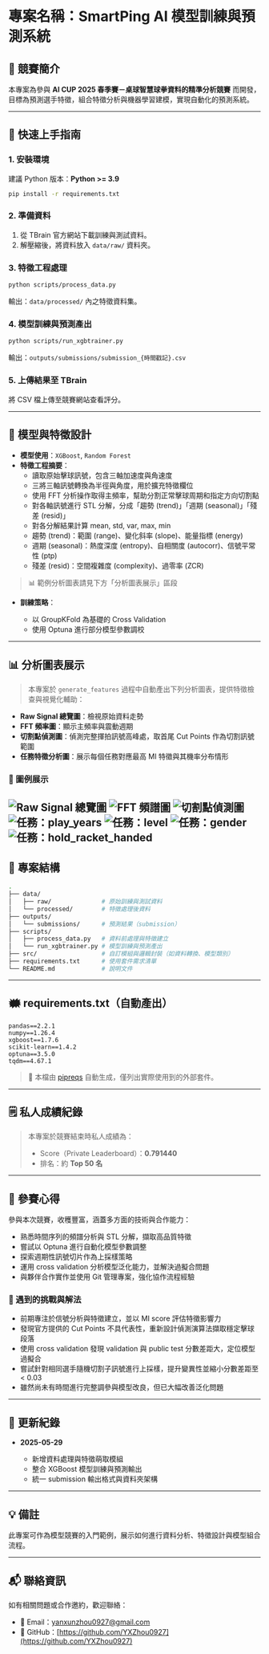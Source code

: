# 專案名稱：SmartPing AI 模型訓練與預測系統

## 🌿 競賽簡介

本專案為參與 **AI CUP 2025 春季賽－桌球智慧球拳資料的精準分析競賽** 而開發，目標為預測選手特徵，組合特徵分析與機器學習建模，實現自動化的預測系統。

---

## 🚀 快速上手指南

### 1. 安裝環境

建議 Python 版本：**Python >= 3.9**

```bash
pip install -r requirements.txt
```

### 2. 準備資料

1. 從 TBrain 官方網站下載訓練與測試資料。
2. 解壓縮後，將資料放入 `data/raw/` 資料夾。

### 3. 特徵工程處理

```bash
python scripts/process_data.py
```

輸出：`data/processed/` 內之特徵資料集。

### 4. 模型訓練與預測產出

```bash
python scripts/run_xgbtrainer.py
```

輸出：`outputs/submissions/submission_{時間戳記}.csv`

### 5. 上傳結果至 TBrain

將 CSV 檔上傳至競賽網站查看評分。

---

## 🧐 模型與特徵設計

* **模型使用**：`XGBoost`, `Random Forest`
* **特徵工程摘要**：
  * 讀取原始擊球訊號，包含三軸加速度與角速度
  * 三將三軸訊號轉換為半徑與角度，用於擴充特徵欄位
  * 使用 FFT 分析操作取得主頻率，幫助分割正常擊球周期和指定方向切割點
  * 對各軸訊號進行 STL 分解，分成「趨勢 (trend)」「週期 (seasonal)」「殘差 (resid)」
  * 對各分解結果計算 mean, std, var, max, min
  * 趨勢 (trend)：範圍 (range)、變化斜率 (slope)、能量指標 (energy)
  * 週期 (seasonal)：熱度深度 (entropy)、自相關度 (autocorr)、信號平常性 (ptp)
  * 殘差 (resid)：空間複雜度 (complexity)、過零率 (ZCR)

> 📊 範例分析圖表請見下方「分析圖表展示」區段

* **訓練策略**：

  * 以 GroupKFold 為基礎的 Cross Validation
  * 使用 Optuna 進行部分模型參數調校

---

## 📊 分析圖表展示

> 本專案於 `generate_features` 過程中自動產出下列分析圖表，提供特徵檢查與視覺化輔助：

* **Raw Signal 總覽圖**：檢視原始資料走勢
* **FFT 頻率圖**：顯示主頻率與震動週期
* **切割點偵測圖**：偵測完整揮拍訊號高峰處，取首尾 Cut Points 作為切割訊號範圍
* **任務特徵分析圖**：展示每個任務對應最高 MI 特徵與其機率分布情形

### 📎 圖例展示

![Raw Signal 總覽圖](./outputs/figures/example/images/Signal/1.png)
![FFT 頻譜圖](./outputs/figures/example/images/FFT/1.png)
![切割點偵測圖](./outputs/figures/example/images/CutPoints/1.png)
![任務：play_years](./outputs/figures/MI_score/play_years.png)
![任務：level](./outputs/figures/MI_score/level.png)
![任務：gender](./outputs/figures/MI_score/gender.png)
![任務：hold_racket_handed](./outputs/figures/MI_score/hold_raket_handed.png)
---

## 📂 專案結構

```bash
.
├── data/
│   ├── raw/              # 原始訓練與測試資料
│   └── processed/        # 特徵處理後資料
├── outputs/
│   └── submissions/      # 預測結果（submission）
├── scripts/
│   ├── process_data.py   # 資料前處理與特徵建立
│   └── run_xgbtrainer.py # 模型訓練與預測產出
├── src/                  # 自訂模組與邏輯封裝（如資料轉換、模型類別）
├── requirements.txt      # 使用套件需求清單
└── README.md             # 說明文件
```

---

## 🗰 requirements.txt（自動產出）

```
pandas==2.2.1
numpy==1.26.4
xgboost==1.7.6
scikit-learn==1.4.2
optuna==3.5.0
tqdm==4.67.1
```

> 📌 本檔由 [pipreqs](https://github.com/bndr/pipreqs) 自動生成，僅列出實際使用到的外部套件。

---

## 🗒 私人成績紀錄

> 本專案於競賽結束時私人成績為：
>
> * Score（Private Leaderboard）：**0.791440**
> * 排名：約 **Top 50 名**

---

## 📝 參賽心得

參與本次競賽，收穫豐富，涵蓋多方面的技術與合作能力：

* 熟悉時間序列的頻譜分析與 STL 分解，擷取高品質特徵
* 嘗試以 Optuna 進行自動化模型參數調整
* 探索週期性訊號切片作為上採樣策略
* 運用 cross validation 分析模型泛化能力，並解決過擬合問題
* 與夥伴合作實作並使用 Git 管理專案，強化協作流程經驗

### 🤯 遇到的挑戰與解法

* 前期專注於信號分析與特徵建立，並以 MI score 評估特徵影響力
* 發現官方提供的 Cut Points 不具代表性，重新設計偵測演算法擷取穩定擊球段落
* 使用 cross validation 發現 validation 與 public test 分數差距大，定位模型過擬合
* 嘗試針對相同選手隨機切割子訊號進行上採樣，提升變異性並縮小分數差距至 < 0.03
* 雖然尚未有時間進行完整調參與模型改良，但已大幅改善泛化問題

---

## 📌 更新紀錄

* **2025-05-29**

  * 新增資料處理與特徵萌取模組
  * 整合 XGBoost 模型訓練與預測輸出
  * 統一 submission 輸出格式與資料夾架構

---

## 💡 備註

此專案可作為模型競賽的入門範例，展示如何進行資料分析、特徵設計與模型組合流程。

---

## 📬 聯絡資訊

如有相關問題或合作邀約，歡迎聯絡：

* 📧 Email：[yanxunzhou0927@gmail.com](mailto:yanxunzhou@gmail.com)
* 💼 GitHub：[https://github.com/YXZhou0927](https://github.com/YXZhou0927)

